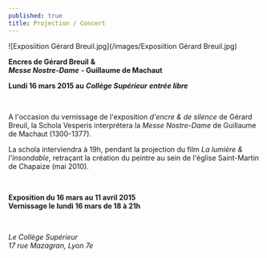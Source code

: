 ```yaml
---
published: true
title: Projection / Concert
---
```


![Exposiition Gérard Breuil.jpg](/images/Exposiition Gérard Breuil.jpg)

**Encres de Gérard Breuil**     **&**  
***Messe Nostre-Dame*** **- Guillaume de Machaut**

**Lundi 16 mars 2015 au** ***Collège Supérieur***
***entrée libre***

&nbsp;

A l'occasion du vernissage de l'exposition *d'encre & de silence* de Gérard Breuil, la Schola Vesperis interprétera la *Messe Nostre-Dame* de Guillaume de Machaut (1300-1377).

La schola interviendra à 19h, pendant la projection du film *La lumière & l'insondable*, retraçant la création du peintre au sein de l'église Saint-Martin de Chapaize (mai 2010).

&nbsp;

**Exposition du 16 mars au 11 avril 2015**  
**Vernissage le lundi 16 mars de 18 à 21h**  

&nbsp;

*Le Collège Supérieur*  
*17 rue Mazagran, Lyon 7e*